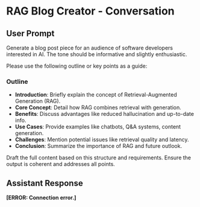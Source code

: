 # RAG Blog Creator - Conversation

## User Prompt

Generate a blog post piece for an audience of software developers interested in AI. The tone should be informative and slightly enthusiastic.

Please use the following outline or key points as a guide:

### Outline

- **Introduction**: Briefly explain the concept of Retrieval-Augmented Generation (RAG).
- **Core Concept**: Detail how RAG combines retrieval with generation.
- **Benefits**: Discuss advantages like reduced hallucination and up-to-date info.
- **Use Cases**: Provide examples like chatbots, Q&A systems, content generation.
- **Challenges**: Mention potential issues like retrieval quality and latency.
- **Conclusion**: Summarize the importance of RAG and future outlook.

Draft the full content based on this structure and requirements. Ensure the output is coherent and addresses all points.

## Assistant Response

**[ERROR: Connection error.]**
